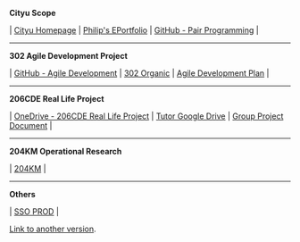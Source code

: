 
<html>

<body>

<p><B>Cityu Scope</B></p>
| <a href="https://www.cityu.edu.hk/" target="_blank">Cityu Homepage</a>
| <a href="https://sites.google.com/view/300add2019itb203" target="_blank">Philip's EPortfolio</a>
| <a href="https://github.com/wawa1991/pairprogramming" target="_blank">GitHub - Pair Programming</a> |
<hr>

<p><B>302 Agile Development Project</B></p>
| <a href="https://github.com/cu302cemgp3/302CEM" target="_blank">GitHub - Agile Development</a>
| <a href="https://302.winkoxd.com/" target="_blank">302 Organic</a>
| <a href="https://portland-my.sharepoint.com/:x:/g/personal/hwhui8-c_ad_cityu_edu_hk/EXFKFcyGFm1Ms89gjKTg1nIBUc6SOF0DFg-4oc-lk6igwg?e=rNZA9R" target="_blank">Agile Development Plan</a> |
<hr>
    
<p><B>206CDE Real Life Project</B></p>
| <a href="https://portland-my.sharepoint.com/:f:/g/personal/hwhui8-c_ad_cityu_edu_hk/EoSDAIK92aVJuIiHAcQaZ9kBnEV46UJEFX31MZJRrurZDQ?e=q7szto" target="_blank">OneDrive - 206CDE Real Life Project</a>
| <a href="https://goo.gl/vR2qjr" target="_blank">Tutor Google Drive</a>
| <a href="https://drive.google.com/drive/folders/1fVN5XhPmD7JvsYRG9kzzEJalorQTsvnz" target="_blank">Group Project Document</a> |
<hr>
    
<p><B>204KM Operational Research</B></p>
| <a href="http://personal.cityu.edu.hk/~dcccclau/or/" target="_blank">204KM</a> |
<hr>
<p><B>Others</B></p>
| <a href="http://ebusiness.schenker.com.hk/SSO/login.html" target="_blank">SSO PROD</a> |

</body>
</html>

[Link to another version](./another-page.html).